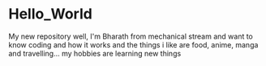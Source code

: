 # Hello_World
My new repository
well, I'm Bharath from mechanical stream and want to know coding and how it works 
and the things i like are food, anime, manga and travelling...
my hobbies are learning new things
